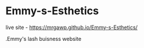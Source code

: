 # Emmy-s-Esthetics
live site - https://mrgawp.github.io/Emmy-s-Esthetics/

.Emmy's lash buisness website





